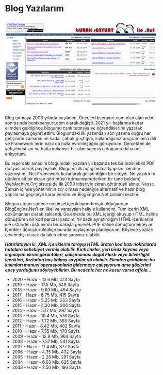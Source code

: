 ﻿# Blog Yazılarım

![buraksenyurtcom.png](buraksenyurtcom.png)

Blog tutmaya 2003 yılında başladım. Önceleri bsenyurt.com olan alan adım sonrasında buraksenyurt.com olarak değişti. 2021 yılı başlarına kadar elimden geldiğince blogumu canlı tutmaya ve öğrendiklerimi yazarak paylaşmaya gayret ettim. Blogumdaki ilk yazımdan son yazıma doğru her gelişimde zamanın ne kadar çabuk geçtiğini, kullandığımız programlama dili ve Framework'lerin nasıl da hızla evrimleştiğini görüyorum. Gerçekten de yetişilmesi zor ve hatta imkansız bir alan seçmiş olduğumu daha net anlıyorum. 

Bu repo'daki amacım blogumdaki yazıları yıl bazında tek bir indirilebilir PDF dosyası olarak paylaşmak. Blogumu ilk açtığımda altyapısını kendim yazmıştım. .Net Framework kullanarak geliştirdiğim bir siteydi. Ne yazık ki o günlere ait bir ekran görüntüsü tutmamışım(derken bir tane buldum) [WebArchive.Org](https://web.archive.org/web/*/buraksenyurt.com) sistesi de ilk 2009 itibariyle ekran görüntüsü almış. Neyse. Zaman içinde yönetiminin zor olması nedeniyle alternatif ve hazır blog yapılarına geçmeye karar verdim ve BlogEngine.Net çatısını seçtim. 

Blogun amacı sadece metinsel içerik barındırmak olduğundan BlogEngine.Net'i en ilkel ve varsayılan haliyle kullandım. Tüm içerin XML dokümanları olarak saklandı. Ge.enlerde bu XML içeriği okuyup HTML haline dönüştüren bir kod parçası yazdım. Yıl bazlı ayrıştırdığım HTML içeriklerini ise üstünden üstünkörü bir bakışla geçerek PDF haline dönüştürmekteyim. İçerikler dönüştürüldükçe burada paylaşmayı planlıyorum. Böylece yazıları çevrimdışı olarak da takip etme şansınız olabilir.

___Hatırlatayım ki, XML içeriklerini tarayıp HTML üreten kod bazı noktalarda hatalara sebebiyet vermiş olabilir. Kırık linkler, yeri biraz kaymış veya sığmayan ekran görüntüleri, çalışmaması doğal Flash veya Silverlight içerikleri, fazladan boş kalmış sayfalar vb olabilir. Elimden geldiğince bu kısımları manuel operasyonlarla gidermeye çalışıyorum ama gözlerimi epey yorduğunu söyleyebilirim. Bu nedenle her ne kusur varsa affola...___

- 2020 - Hazır - 13.6 Mb, 413 Sayfa
- 2019 - Hazır - 17.5 Mb, 549 Sayfa
- 2018 - Hazır - 9.80 Mb, 494 Sayfa
- 2017 - Hazır - 6.75 Mb, 415 Sayfa
- 2016 - Hazır - 5.25 Mb, 263 Sayfa
- 2015 - Hazır - 4.30 Mb, 206 Sayfa
- 2014 - Hazır - 5.17 Mb, 297 Sayfa
- 2013 - Hazır - 10.4 Mb, 576 Sayfa
- 2012 - Hazır - 7.72 Mb, 398 Sayfa
- 2011 - Hazır - 8.42 Mb, 402 Sayfa
- 2010 - Hazır - 7.55 Mb, 470 Sayfa
- 2009 - Hazır - 12.9 Mb, 964 Sayfa
- 2008 - Hazır - 7.57 Mb, 541 Sayfa
- 2007 - Hazır - 11.4 Mb, 877 Sayfa
- 2006 - Hazır - 4.35 Mb, 432 Sayfa
- 2005 - Hazır - 2.28 Mb, 291 Sayfa
- 2004 - Hazır - 6.03 Mb, 625 Sayfa
- 2003 - Hazır - 2.50 Mb, 196 Sayfa